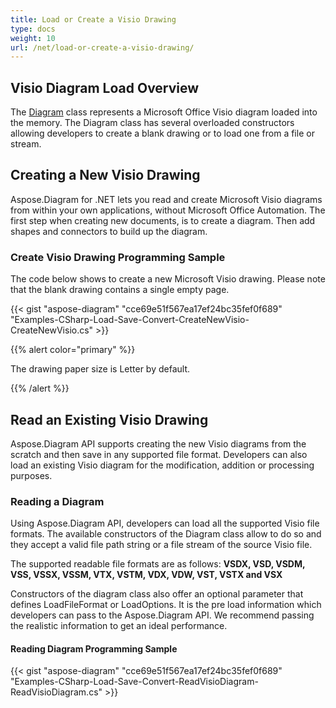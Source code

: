 ```yaml
---
title: Load or Create a Visio Drawing
type: docs
weight: 10
url: /net/load-or-create-a-visio-drawing/
---
```


## **Visio Diagram Load Overview**
The [Diagram](http://www.aspose.com/api/net/diagram/aspose.diagram/diagram) class represents a Microsoft Office Visio diagram loaded into the memory. The Diagram class has several overloaded constructors allowing developers to create a blank drawing or to load one from a file or stream.
## **Creating a New Visio Drawing**
Aspose.Diagram for .NET lets you read and create Microsoft Visio diagrams from within your own applications, without Microsoft Office Automation. The first step when creating new documents, is to create a diagram. Then add shapes and connectors to build up the diagram.
### **Create Visio Drawing Programming Sample**
The code below shows to create a new Microsoft Visio drawing. Please note that the blank drawing contains a single empty page.

{{< gist "aspose-diagram" "cce69e51f567ea17ef24bc35fef0f689" "Examples-CSharp-Load-Save-Convert-CreateNewVisio-CreateNewVisio.cs" >}}

{{% alert color="primary" %}} 

The drawing paper size is Letter by default.

{{% /alert %}} 
## **Read an Existing Visio Drawing**
Aspose.Diagram API supports creating the new Visio diagrams from the scratch and then save in any supported file format. Developers can also load an existing Visio diagram for the modification, addition or processing purposes.  
### **Reading a Diagram**
Using Aspose.Diagram API, developers can load all the supported Visio file formats. The available constructors of the Diagram class allow to do so and they accept a valid file path string or a file stream of the source Visio file.

The supported readable file formats are as follows:
**VSDX, VSD, VSDM, VSS, VSSX, VSSM, VTX, VSTM, VDX, VDW, VST, VSTX and VSX**

Constructors of the diagram class also offer an optional parameter that defines LoadFileFormat or LoadOptions. It is the pre load information which developers can pass to the Aspose.Diagram API. We recommend passing the realistic information to get an ideal performance.
#### **Reading Diagram Programming Sample**
{{< gist "aspose-diagram" "cce69e51f567ea17ef24bc35fef0f689" "Examples-CSharp-Load-Save-Convert-ReadVisioDiagram-ReadVisioDiagram.cs" >}}
